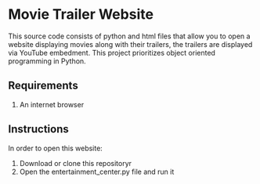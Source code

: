 # Movie Trailer Website

This source code consists of python and html files that allow you to open a website displaying movies
along with their trailers, the trailers are displayed via YouTube embedment. This project prioritizes
object oriented programming in Python.

## Requirements
1. An internet browser

## Instructions
In order to open this website:
1. Download or clone this repositoryr
1. Open the entertainment_center.py file and run it

